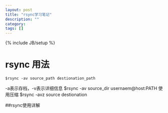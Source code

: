 ```yaml
---
layout: post
title: "rsync学习笔记"
description: ""
category: 
tags: []
---
```

{% include JB/setup %}
# rsync 用法
	$rsync -av source_path destionation_path
-a表示存档，-v表示详细信息
	$rsync -av source_dir usernaem@host:PATH
使用压缩
	$rsync -avz source destionation 

##rsync使用详解


